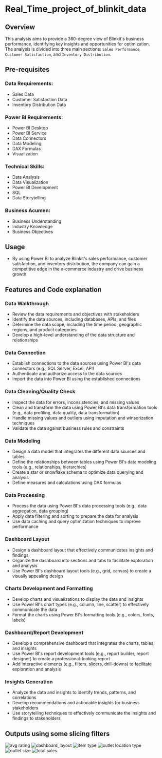 # Real_Time_project_of_blinkit_data
## Overview
This analysis aims to provide a 360-degree view of Blinkit's business performance, identifying key insights and opportunities for optimization. The analysis is divided into three main sections: `Sales Performance`, `Customer Satisfaction`, and `Inventory Distribution`.
## Pre-requisites
### Data Requirements:
- Sales Data
- Customer Satisfaction Data
- Inventory Distribution Data
### Power BI Requirements:
- Power BI Desktop
- Power BI Service
- Data Connectors
- Data Modeling
- DAX Formulas
- Visualization
### Technical Skills:
- Data Analysis
- Data Visualization
- Power BI Development
- SQL
- Data Storytelling
### Business Acumen:
- Business Understanding
- Industry Knowledge
- Business Objectives
## Usage
- By using Power BI to analyze Blinkit's sales performance, customer satisfaction, and inventory distribution, the company can gain a competitive edge in the e-commerce industry and drive business growth.
## Features and Code explanation 
### Data Walkthrough
- Review the data requirements and objectives with stakeholders
- Identify the data sources, including databases, APIs, and files
- Determine the data scope, including the time period, geographic regions, and product categories
- Develop a high-level understanding of the data structure and relationships
### Data Connection
- Establish connections to the data sources using Power BI's data connectors (e.g., SQL Server, Excel, API)
- Authenticate and authorize access to the data sources
- Import the data into Power BI using the established connections
### Data Cleaning/Quality Check
- Inspect the data for errors, inconsistencies, and missing values
- Clean and transform the data using Power BI's data transformation tools (e.g., data profiling, data quality, data transformation)
- Handle missing values and outliers using imputation and winsorization techniques
- Validate the data against business rules and constraints
### Data Modeling
- Design a data model that integrates the different data sources and tables
- Define the relationships between tables using Power BI's data modeling tools (e.g., relationships, hierarchies)
- Create a star or snowflake schema to optimize data querying and analysis
- Define measures and calculations using DAX formulas
### Data Processing
- Process the data using Power BI's data processing tools (e.g., data aggregation, data grouping)
- Apply data filtering and sorting to prepare the data for analysis
- Use data caching and query optimization techniques to improve performance
### Dashboard Layout
- Design a dashboard layout that effectively communicates insights and findings
- Organize the dashboard into sections and tabs to facilitate exploration and analysis
- Use Power BI's dashboard layout tools (e.g., grid, canvas) to create a visually appealing design
### Charts Development and Formatting
- Develop charts and visualizations to display the data and insights
- Use Power BI's chart types (e.g., column, line, scatter) to effectively communicate the data
- Format the charts using Power BI's formatting tools (e.g., colors, fonts, labels)
### Dashboard/Report Development
- Develop a comprehensive dashboard that integrates the charts, tables, and insights
- Use Power BI's report development tools (e.g., report builder, report designer) to create a professional-looking report
- Add interactive elements (e.g., filters, slicers, drill-downs) to facilitate exploration and analysis
### Insights Generation
- Analyze the data and insights to identify trends, patterns, and correlations
- Develop recommendations and actionable insights for business stakeholders
- Use storytelling techniques to effectively communicate the insights and findings to stakeholders
## Outputs using some slicing filters 
![avg rating](https://github.com/user-attachments/assets/ccede816-2a77-4824-b424-6c07e521d0d8)
![dashboard_layout](https://github.com/user-attachments/assets/59dfdfe3-0189-4069-81fd-d537e0758d4f)
![item type](https://github.com/user-attachments/assets/dc2c7ca5-794a-4368-ae27-1bf72ffca3b9)
![outlet location type](https://github.com/user-attachments/assets/743365ab-99a9-49f3-8d23-987deec2378e)
![outlet size](https://github.com/user-attachments/assets/c22f5c5f-fb1a-4ccf-aef4-ba70f583468d)
![total sales](https://github.com/user-attachments/assets/5bdb78af-6fdd-4395-9aa5-4d7742827563)
